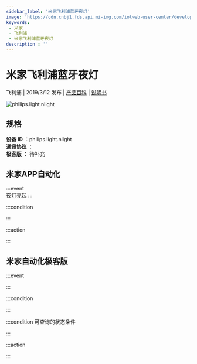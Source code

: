 ```yaml
---
sidebar_label: '米家飞利浦蓝牙夜灯'
image: 'https://cdn.cnbj1.fds.api.mi-img.com/iotweb-user-center/developer_1679070103688IynsOWjP.png?GalaxyAccessKeyId=AKVGLQWBOVIRQ3XLEW&Expires=9223372036854775807&Signature=D5+WP3cY1vWqE+HXHxD7gJ/SDKg='
keywords: 
 - 米家
 - 飞利浦
 - 米家飞利浦蓝牙夜灯
description : ''
---
```

# 米家飞利浦蓝牙夜灯

飞利浦 | 2019/3/12 发布 | [产品百科](https://home.mi.com/webapp/content/baike/product/index.html?model=philips.light.nlight/) | [说明书](https://home.mi.com/views/introduction.html?model=philips.light.nlight&region=cn)

![philips.light.nlight](https://cdn.cnbj1.fds.api.mi-img.com/iotweb-user-center/developer_1679070103688IynsOWjP.png?GalaxyAccessKeyId=AKVGLQWBOVIRQ3XLEW&Expires=9223372036854775807&Signature=D5+WP3cY1vWqE+HXHxD7gJ/SDKg=)

## 规格  
> 
**设备 ID** ：philips.light.nlight  
**通讯协议** ：  
**极客版**  ： 待补充 


## 米家APP自动化  

:::event  
夜灯亮起
:::

:::condition  

:::

:::action   

:::

## 米家自动化极客版  

:::event  

:::

:::condition  

:::

:::condition 可查询的状态条件  

:::

:::action  

:::

        
